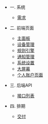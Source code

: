 - 一. 系统 

    - [需求](product/target.md)

- 二. 前端页面

    - [主面板](demand/zhu_mian_ban.md)
    - [设备管理](demand/she_bei_guan_li.md)
    - [规则引擎](demand/gui_ze_yin_qing.md)
    - [通知管理](demand/tong_zhi_guan_li.md)
    - [系统设置](demand/xi_tong_she_zhi.md)
    - [大屏幕](demand/da_ping_mu.md)
    - [个人账户页面]()

- 三. 后端API

    - [接口列表](apis/index.md)

- 四. 排期

    - [交付](deadline/deadline1.md)